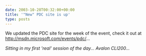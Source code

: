 ```yaml
---
date: 2003-10-28T00:32:00+00:00
title: '"New" PDC site is up'
type: posts
---
```

We updated the PDC site for the week of the event, check it out at <http://msdn.microsoft.com/events/pdc/>...

_Sitting in my first 'real' session of the day... Avalon CLI200..._

